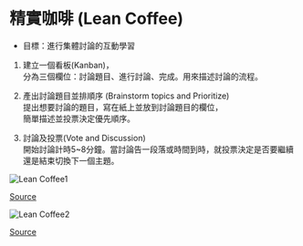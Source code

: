 # 精實咖啡 (Lean Coffee)

* 目標：進行集體討論的互動學習

1. 建立一個看板(Kanban)，  
分為三個欄位：討論題目、進行討論、完成。用來描述討論的流程。

2. 產出討論題目並排順序 (Brainstorm topics and Prioritize)  
提出想要討論的題目，寫在紙上並放到討論題目的欄位，  
簡單描述並投票決定優先順序。

3. 討論及投票(Vote and Discussion)  
開始討論計時5~8分鐘。當討論告一段落或時間到時，就投票決定是否要繼續還是結束切換下一個主題。


![Lean Coffee1](https://hackpad-attachments.imgix.net/hackpad.com_0Vver5WLkYG_p.309283_1421769942769_undefined?fit=max&w=882)

[Source](https://hackpad-attachments.imgix.net/hackpad.com_0Vver5WLkYG_p.309283_1421769942769_undefined?fit=max&w=882)

![Lean Coffee2](http://blog.inrhythm.com/wp-content/uploads/2016/02/LeanCoffee-1.jpg)

[Source](http://blog.inrhythm.com/wp-content/uploads/2016/02/LeanCoffee-1.jpg)
